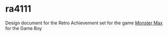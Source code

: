# ra4111
Design document for the Retro Achievement set for the game [Monster Max](https://retroachievements.org/game/4111) for the Game Boy
